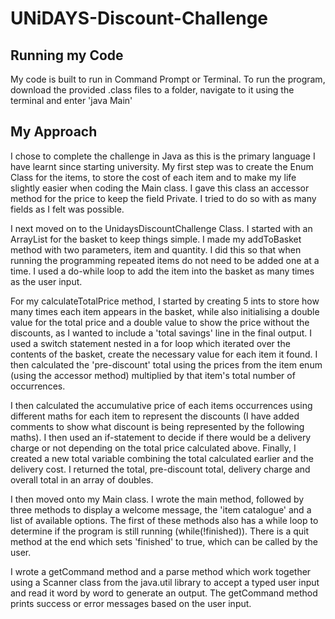 # UNiDAYS-Discount-Challenge

## Running my Code

My code is built to run in Command Prompt or Terminal. To run the program, download the provided .class files to a folder, navigate to it using the terminal and enter 'java Main'

## My Approach

I chose to complete the challenge in Java as this is the primary language I have learnt since starting university. My first step was to create the Enum Class for the items, to store the cost of each item and to make my life slightly easier when coding the Main class. I gave this class an accessor method for the price to keep the field Private. I tried to do so with as many fields as I felt was possible.

I next moved on to the UnidaysDiscountChallenge Class. I started with an ArrayList for the basket to keep things simple. I made my addToBasket method with two parameters, item and quantity. I did this so that when running the programming repeated items do not need to be added one at a time. I used a do-while loop to add the item into the basket as many times as the user input.

For my calculateTotalPrice method, I started by creating 5 ints to store how many times each item appears in the basket, while also initialising a double value for the total price and a double value to show the price without the discounts, as I wanted to include a 'total savings' line in the final output. I used a switch statement nested in a for loop which iterated over the contents of the basket, create the necessary value for each item it found. I then calculated the 'pre-discount' total using the prices from the item enum (using the accessor method) multiplied by that item's total number of occurrences.

I then calculated the accumulative price of each items occurrences using different maths for each item to represent the discounts (I have added comments to show what discount is being represented by the following maths). I then used an if-statement to decide if there would be a delivery charge or not depending on the total price calculated above. Finally, I created a new total variable combining the total calculated earlier and the delivery cost. I returned the total, pre-discount total, delivery charge and overall total in an array of doubles.

I then moved onto my Main class. I wrote the main method, followed by three methods to display a welcome message, the 'item catalogue' and a list of available options. The first of these methods also has a while loop to determine if the program is still running (while(!finished)). There is a quit method at the end which sets 'finished' to true, which can be called by the user.

I wrote a getCommand method and a parse method which work together using a Scanner class from the java.util library to accept a typed user input and read it word by word to generate an output. The getCommand method prints success or error messages based on the user input.



